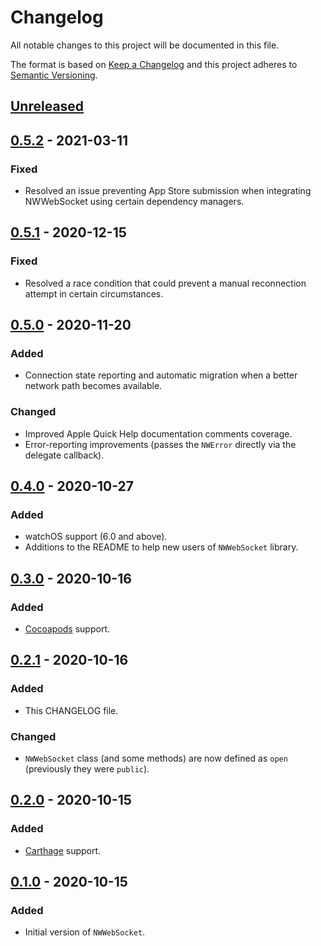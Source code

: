 # Changelog
All notable changes to this project will be documented in this file.

The format is based on [Keep a Changelog](http://keepachangelog.com/en/1.0.0/)
and this project adheres to [Semantic Versioning](http://semver.org/spec/v2.0.0.html).

## [Unreleased](https://github.com/pusher/NWWebSocket/compare/0.5.2...HEAD)

## [0.5.2](https://github.com/pusher/NWWebSocket/compare/0.5.1...0.5.2) - 2021-03-11

### Fixed

- Resolved an issue preventing App Store submission when integrating NWWebSocket using certain dependency managers.

## [0.5.1](https://github.com/pusher/NWWebSocket/compare/0.5.0...0.5.1) - 2020-12-15

### Fixed

- Resolved a race condition that could prevent a manual reconnection attempt in certain circumstances. 

## [0.5.0](https://github.com/pusher/NWWebSocket/compare/0.4.0...0.5.0) - 2020-11-20

### Added

- Connection state reporting and automatic migration when a better network path becomes available.

### Changed

- Improved Apple Quick Help documentation comments coverage.
- Error-reporting improvements (passes the `NWError` directly via the delegate callback).

## [0.4.0](https://github.com/pusher/NWWebSocket/compare/0.3.0...0.4.0) - 2020-10-27

### Added

- watchOS support (6.0 and above).
- Additions to the README to help new users of `NWWebSocket` library.

## [0.3.0](https://github.com/pusher/NWWebSocket/compare/0.2.1...0.3.0) - 2020-10-16

### Added

- [Cocoapods](https://cocoapods.org/) support.

## [0.2.1](https://github.com/pusher/NWWebSocket/compare/0.2.0...0.2.1) - 2020-10-16

### Added

- This CHANGELOG file.

### Changed

- `NWWebSocket` class (and some methods) are now defined as `open` (previously they were `public`).

## [0.2.0](https://github.com/pusher/NWWebSocket/compare/0.1.0...0.2.0) - 2020-10-15

### Added

- [Carthage](https://github.com/Carthage/Carthage) support.

## [0.1.0](https://github.com/pusher/NWWebSocket/compare/dcab0c4dc704ffc3510adc3a2aa8853be49aa9f6...0.1.0) - 2020-10-15

### Added

- Initial version of `NWWebSocket`.
